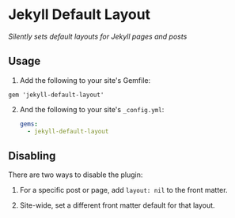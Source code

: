 # Jekyll Default Layout

*Silently sets default layouts for Jekyll pages and posts*

## Usage

1. Add the following to your site's Gemfile:

`gem 'jekyll-default-layout'`

2. And the following to your site's `_config.yml`:

    ```yml
    gems:
      - jekyll-default-layout
    ```

## Disabling

There are two ways to disable the plugin:

1. For a specific post or page, add `layout: nil` to the front matter.

2. Site-wide, set a different front matter default for that layout.
